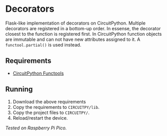 # Decorators
Flask-like implementation of decorators on CircuitPython. Multiple decorators are registered in a bottom-up order. In
essense, the decorator closest to the function is registered first. In CircuitPython function objects are immutable and
can not have new attributes assigned to it. A `functool.partial()` is used instead.
## Requirements
- [CircuitPython Functools](https://github.com/tekktrik/CircuitPython_Functools)

## Running
1. Download the above requirements
2. Copy the requirements to `CIRCUITPY/lib`.
3. Copy the project files to `CIRCUITPY/`.
4. Reload/restart the device.

*Tested on Raspberry Pi Pico.*
